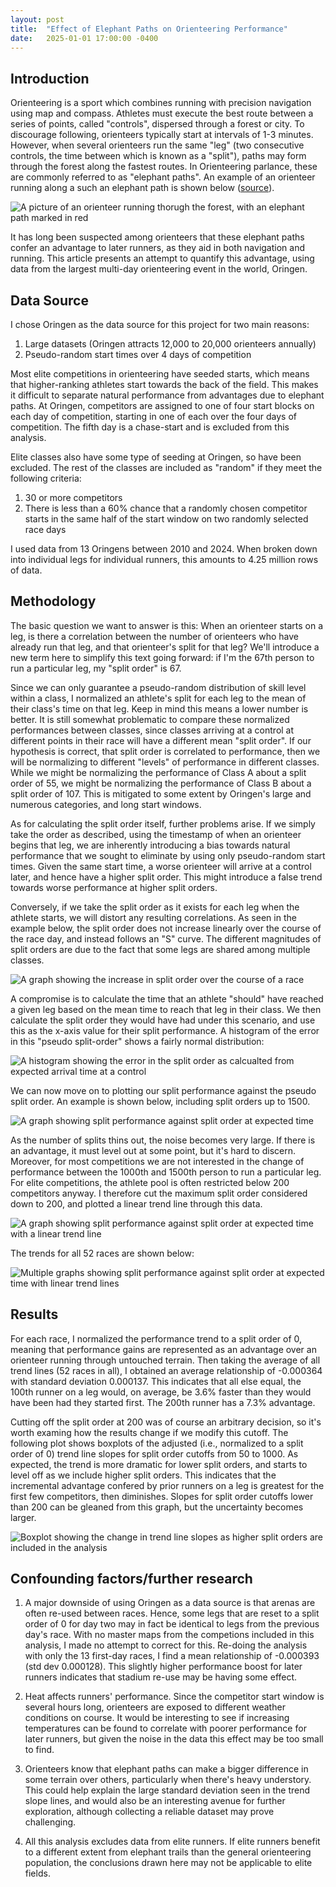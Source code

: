 ```yaml
---
layout: post
title:  "Effect of Elephant Paths on Orienteering Performance"
date:   2025-01-01 17:00:00 -0400
---
```


## Introduction

Orienteering is a sport which combines running with precision navigation using map and compass. Athletes must execute the best route between a series of points, called "controls", dispersed through a forest or city. To discourage following, orienteers typically start at intervals of 1-3 minutes. However, when several orienteers run the same "leg" (two consecutive controls, the time between which is known as a "split"), paths may form through the forest along the fastest routes. In Orienteering parlance, these are commonly referred to as "elephant paths". An example of an orienteer running along a such an elephant path is shown below ([source](https://www.youtube.com/watch?v=RCwUTS2NkPQ)).

![A picture of an orienteer running thorugh the forest, with an elephant path marked in red]({{site.baseurl}}/assets/images/oringen_2015_elephant_trails.png)

It has long been suspected among orienteers that these elephant paths confer an advantage to later runners, as they aid in both navigation and running. This article presents an attempt to quantify this advantage, using data from the largest multi-day orienteering event in the world, Oringen.

## Data Source

I chose Oringen as the data source for this project for two main reasons:

1. Large datasets (Oringen attracts 12,000 to 20,000 orienteers annually)
2. Pseudo-random start times over 4 days of competition

Most elite competitions in orienteering have seeded starts, which means that higher-ranking athletes start towards the back of the field. This makes it difficult to separate natural performance from advantages due to elephant paths. At Oringen, competitors are assigned to one of four start blocks on each day of competition, starting in one of each over the four days of competition. The fifth day is a chase-start and is excluded from this analysis.

Elite classes also have some type of seeding at Oringen, so have been excluded. The rest of the classes are included as "random" if they meet the following criteria:

1. 30 or more competitors
2. There is less than a 60% chance that a randomly chosen competitor starts in the same half of the start window on two randomly selected race days

I used data from 13 Oringens between 2010 and 2024. When broken down into individual legs for individual runners, this amounts to 4.25 million rows of data.

## Methodology

The basic question we want to answer is this: When an orienteer starts on a leg, is there a correlation between the number of orienteers who have already run that leg, and that orienteer's split for that leg? We'll introduce a new term here to simplify this text going forward: if I'm the 67th person to run a particular leg, my "split order" is 67.

Since we can only guarantee a pseudo-random distribution of skill level within a class, I normalized an athlete's split for each leg to the mean of their class's time on that leg. Keep in mind this means a lower number is better. It is still somewhat problematic to compare these normalized performances between classes, since classes arriving at a control at different points in their race will have a different mean "split order". If our hypothesis is correct, that split order is correlated to performance, then we will be normalizing to different "levels" of performance in different classes. While we might be normalizing the performance of Class A about a split order of 55, we might be normalizing the performance of Class B about a split order of 107. This is mitigated to some extent by Oringen's large and numerous categories, and long start windows.

As for calculating the split order itself, further problems arise. If we simply take the order as described, using the timestamp of when an orienteer begins that leg, we are inherently introducing a bias towards natural performance that we sought to eliminate by using only pseudo-random start times. Given the same start time, a worse orienteer will arrive at a control later, and hence have a higher split order. This might introduce a false trend towards worse performance at higher split orders. 

Conversely, if we take the split order as it exists for each leg when the athlete starts, we will distort any resulting correlations. As seen in the example below, the split order does not increase linearly over the course of the race day, and instead follows an "S" curve. The different magnitudes of split orders are due to the fact that some legs are shared among multiple classes.

![A graph showing the increase in split order over the course of a race]({{site.baseurl}}/assets/images/oringen_split_order_vs_time_example.png)

A compromise is to calculate the time that an athlete "should" have reached a given leg based on the mean time to reach that leg in their class. We then calculate the split order they would have had under this scenario, and use this as the x-axis value for their split performance. A histogram of the error in this "pseudo split-order" shows a fairly normal distribution:

![A histogram showing the error in the split order as calcualted from expected arrival time at a control]({{site.baseurl}}/assets/images/oringen_hist_split_order_error.png)

We can now move on to plotting our split performance against the pseudo split order. An example is shown below, including split orders up to 1500. 

![A graph showing split performance against split order at expected time]({{site.baseurl}}/assets/images/oringen_perf_vs_split_order_example.png)

As the number of splits thins out, the noise becomes very large. If there is an advantage, it must level out at some point, but it's hard to discern. Moreover, for most competitions we are not interested in the change of performance between the 1000th and 1500th person to run a particular leg. For elite competitions, the athlete pool is often restricted below 200 competitors anyway. I therefore cut the maximum split order considered down to 200, and plotted a linear trend line through this data.

![A graph showing split performance against split order at expected time with a linear trend line]({{site.baseurl}}/assets/images/oringen_perf_vs_split_order_trend.png)

The trends for all 52 races are shown below:

![Multiple graphs showing split performance against split order at expected time with linear trend lines]({{site.baseurl}}/assets/images/oringen_all_trends.png)

## Results

For each race, I normalized the performance trend to a split order of 0, meaning that performance gains are represented as an advantage over an orienteer running through untouched terrain. Then taking the average of all trend lines (52 races in all), I obtained an average relationship of -0.000364 with standard deviation 0.000137. This indicates that all else equal, the 100th runner on a leg would, on average, be 3.6% faster than they would have been had they started first. The 200th runner has a 7.3% advantage.

Cutting off the split order at 200 was of course an arbitrary decision, so it's worth examing how the results change if we modify this cutoff. The following plot shows boxplots of the adjusted (i.e., normalized to a split order of 0) trend line slopes for split order cutoffs from 50 to 1000. As expected, the trend is more dramatic for lower split orders, and starts to level off as we include higher split orders. This indicates that the incremental advantage confered by prior runners on a leg is greatest for the first few competitors, then diminishes. Slopes for split order cutoffs lower than 200 can be gleaned from this graph, but the uncertainty becomes larger.

![Boxplot showing the change in trend line slopes as higher split orders are included in the analysis]({{site.baseurl}}/assets/images/oringen_trends_boxplot.png)

## Confounding factors/further research

1. A major downside of using Oringen as a data source is that arenas are often re-used between races. Hence, some legs that are reset to a split order of 0 for day two may in fact be identical to legs from the previous day's race. With no master maps from the competions included in this analysis, I made no attempt to correct for this. Re-doing the analysis with only the 13 first-day races, I find a mean relationship of -0.000393 (std dev 0.000128). This slightly higher performance boost for later runners indicates that stadium re-use may be having some effect.

2. Heat affects runners' performance. Since the competitor start window is several hours long, orienteers are exposed to different weather conditions on course. It would be interesting to see if increasing temperatures can be found to correlate with poorer performance for later runners, but given the noise in the data this effect may be too small to find.

3. Orienteers know that elephant paths can make a bigger difference in some terrain over others, particularly when there's heavy understory. This could help explain the large standard deviation seen in the trend slope lines, and would also be an interesting avenue for further exploration, although collecting a reliable dataset may prove challenging.

4. All this analysis excludes data from elite runners. If elite runners benefit to a different extent from elephant trails than the general orienteering population, the conclusions drawn here may not be applicable to elite fields.

